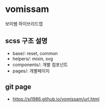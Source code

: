 # vomissam
보미쌤 하이브리드앱

## scss 구조 설명
- base/: reset, common
- helpers/: mixin, svg
- components/: 개별 컴포넌트
- pages/: 개별페이지


## git page
- https://sj1986.github.io/vomissam/url.html

